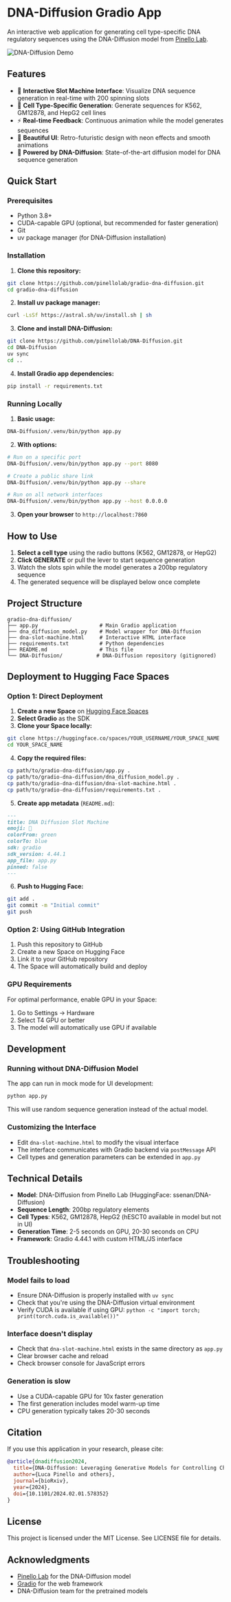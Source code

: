 # DNA-Diffusion Gradio App

An interactive web application for generating cell type-specific DNA regulatory sequences using the DNA-Diffusion model from [Pinello Lab](https://pinellolab.org).

![DNA-Diffusion Demo](demo.gif)

## Features

- 🎰 **Interactive Slot Machine Interface**: Visualize DNA sequence generation in real-time with 200 spinning slots
- 🧬 **Cell Type-Specific Generation**: Generate sequences for K562, GM12878, and HepG2 cell lines
- ⚡ **Real-time Feedback**: Continuous animation while the model generates sequences
- 🎨 **Beautiful UI**: Retro-futuristic design with neon effects and smooth animations
- 🤖 **Powered by DNA-Diffusion**: State-of-the-art diffusion model for DNA sequence generation

## Quick Start

### Prerequisites

- Python 3.8+
- CUDA-capable GPU (optional, but recommended for faster generation)
- Git
- uv package manager (for DNA-Diffusion installation)

### Installation

1. **Clone this repository:**
```bash
git clone https://github.com/pinellolab/gradio-dna-diffusion.git
cd gradio-dna-diffusion
```

2. **Install uv package manager:**
```bash
curl -LsSf https://astral.sh/uv/install.sh | sh
```

3. **Clone and install DNA-Diffusion:**
```bash
git clone https://github.com/pinellolab/DNA-Diffusion.git
cd DNA-Diffusion
uv sync
cd ..
```

4. **Install Gradio app dependencies:**
```bash
pip install -r requirements.txt
```

### Running Locally

1. **Basic usage:**
```bash
DNA-Diffusion/.venv/bin/python app.py
```

2. **With options:**
```bash
# Run on a specific port
DNA-Diffusion/.venv/bin/python app.py --port 8080

# Create a public share link
DNA-Diffusion/.venv/bin/python app.py --share

# Run on all network interfaces
DNA-Diffusion/.venv/bin/python app.py --host 0.0.0.0
```

3. **Open your browser** to `http://localhost:7860`

## How to Use

1. **Select a cell type** using the radio buttons (K562, GM12878, or HepG2)
2. **Click GENERATE** or pull the lever to start sequence generation
3. Watch the slots spin while the model generates a 200bp regulatory sequence
4. The generated sequence will be displayed below once complete

## Project Structure

```
gradio-dna-diffusion/
├── app.py                    # Main Gradio application
├── dna_diffusion_model.py    # Model wrapper for DNA-Diffusion
├── dna-slot-machine.html     # Interactive HTML interface
├── requirements.txt          # Python dependencies
├── README.md                 # This file
└── DNA-Diffusion/           # DNA-Diffusion repository (gitignored)
```

## Deployment to Hugging Face Spaces

### Option 1: Direct Deployment

1. **Create a new Space** on [Hugging Face Spaces](https://huggingface.co/spaces)
2. **Select Gradio** as the SDK
3. **Clone your Space locally:**
```bash
git clone https://huggingface.co/spaces/YOUR_USERNAME/YOUR_SPACE_NAME
cd YOUR_SPACE_NAME
```

4. **Copy the required files:**
```bash
cp path/to/gradio-dna-diffusion/app.py .
cp path/to/gradio-dna-diffusion/dna_diffusion_model.py .
cp path/to/gradio-dna-diffusion/dna-slot-machine.html .
cp path/to/gradio-dna-diffusion/requirements.txt .
```

5. **Create app metadata** (`README.md`):
```markdown
---
title: DNA Diffusion Slot Machine
emoji: 🧬
colorFrom: green
colorTo: blue
sdk: gradio
sdk_version: 4.44.1
app_file: app.py
pinned: false
---
```

6. **Push to Hugging Face:**
```bash
git add .
git commit -m "Initial commit"
git push
```

### Option 2: Using GitHub Integration

1. Push this repository to GitHub
2. Create a new Space on Hugging Face
3. Link it to your GitHub repository
4. The Space will automatically build and deploy

### GPU Requirements

For optimal performance, enable GPU in your Space:
1. Go to Settings → Hardware
2. Select T4 GPU or better
3. The model will automatically use GPU if available

## Development

### Running without DNA-Diffusion Model

The app can run in mock mode for UI development:
```bash
python app.py
```

This will use random sequence generation instead of the actual model.

### Customizing the Interface

- Edit `dna-slot-machine.html` to modify the visual interface
- The interface communicates with Gradio backend via `postMessage` API
- Cell types and generation parameters can be extended in `app.py`

## Technical Details

- **Model**: DNA-Diffusion from Pinello Lab (HuggingFace: ssenan/DNA-Diffusion)
- **Sequence Length**: 200bp regulatory elements
- **Cell Types**: K562, GM12878, HepG2 (hESCT0 available in model but not in UI)
- **Generation Time**: 2-5 seconds on GPU, 20-30 seconds on CPU
- **Framework**: Gradio 4.44.1 with custom HTML/JS interface

## Troubleshooting

### Model fails to load
- Ensure DNA-Diffusion is properly installed with `uv sync`
- Check that you're using the DNA-Diffusion virtual environment
- Verify CUDA is available if using GPU: `python -c "import torch; print(torch.cuda.is_available())"`

### Interface doesn't display
- Check that `dna-slot-machine.html` exists in the same directory as `app.py`
- Clear browser cache and reload
- Check browser console for JavaScript errors

### Generation is slow
- Use a CUDA-capable GPU for 10x faster generation
- The first generation includes model warm-up time
- CPU generation typically takes 20-30 seconds

## Citation

If you use this application in your research, please cite:

```bibtex
@article{dnadiffusion2024,
  title={DNA-Diffusion: Leveraging Generative Models for Controlling Chromatin Accessibility and Gene Expression via Synthetic Regulatory Elements},
  author={Luca Pinello and others},
  journal={bioRxiv},
  year={2024},
  doi={10.1101/2024.02.01.578352}
}
```

## License

This project is licensed under the MIT License. See LICENSE file for details.

## Acknowledgments

- [Pinello Lab](https://pinellolab.org) for the DNA-Diffusion model
- [Gradio](https://gradio.app) for the web framework
- DNA-Diffusion team for the pretrained models